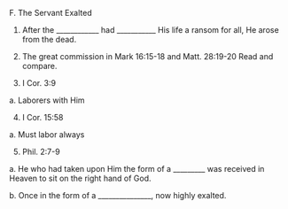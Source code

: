 F.	The Servant Exalted

1.	After the ____________ had ___________ His life
a ransom for all, He arose from the dead.

2.	The great commission in Mark 16:15-18 and Matt. 28:19-20
Read and compare.

3.	I Cor. 3:9

a.	Laborers with Him

4.	I Cor. 15:58

a.	Must labor always

5.	Phil. 2:7-9

a.	He who had taken upon Him the form of a _________
was received in Heaven to sit on the right hand of
God.

b.	Once in the form of a _______________,
now highly exalted.
